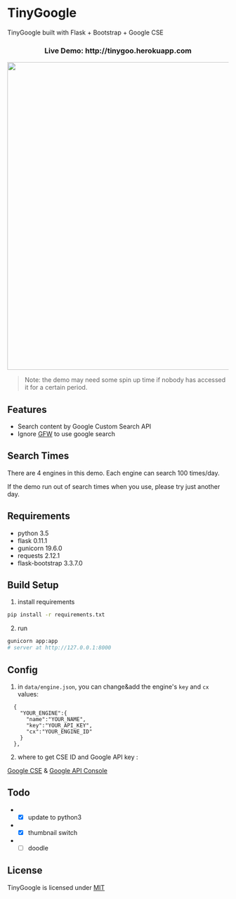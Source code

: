 # TinyGoogle

TinyGoogle built with Flask + Bootstrap + Google CSE

<h3 align="center">Live Demo: http://tinygoo.herokuapp.com</h3>

<p align="center">
  <a href="http://tinygoo.herokuapp.com/" target="\_blank">
    <img src="https://github.com/yrq110/TinyGoogle/blob/master/static/images/readme/main_page_screenshot.png" width="700px">
  </a>
</p>

> Note: the demo may need some spin up time if nobody has accessed it for a certain period.

## Features

* Search content by Google Custom Search API
* Ignore [GFW](https://en.wikipedia.org/wiki/Great_Firewall) to use google search

## Search Times

There are 4 engines in this demo. Each engine can search 100 times/day.

If the demo run out of search times when you use, please try just another day.

## Requirements

* python 3.5
* flask 0.11.1
* gunicorn 19.6.0
* requests 2.12.1
* flask-bootstrap 3.3.7.0

## Build Setup

1. install requirements

  ```bash
  pip install -r requirements.txt
  ```
2. run

  ```bash
  gunicorn app:app  
  # server at http://127.0.0.1:8000
  ```

## Config

1. in `data/engine.json`, you can change&add the engine's `key` and `cx` values:

  ```
    {
      "YOUR_ENGINE":{
        "name":"YOUR_NAME",
        "key":"YOUR_API_KEY",
        "cx":"YOUR_ENGINE_ID"
      }
    },
  ```
2. where to get CSE ID and Google API key :

  [Google CSE](https://cse.google.com/) & [Google API Console](https://console.developers.google.com/)

## Todo

* -[x] update to python3
* -[x] thumbnail switch
* -[ ] doodle

## License

TinyGoogle is licensed under [MIT](http://opensource.org/licenses/MIT)
